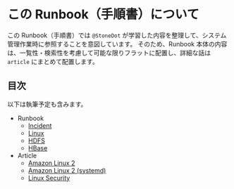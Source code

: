 # この Runbook（手順書）について
この Runbook（手順書）では `@StoneDot` が学習した内容を整理して、システム管理作業時に参照することを意図しています。
そのため、Runbook 本体の内容は、一覧性・検索性を考慮して可能な限りフラットに配置し、詳細な話は `article` にまとめて配置します。

## 目次
以下は執筆予定も含みます。

- Runbook
  - [Incident](Incident.md)
  - [Linux](Linux.md)
  - [HDFS](HDFS.md)
  - [HBase](HBase.md)
- Article
  - [Amazon Linux 2](article/AmazonLinux2.md)
  - [Amazon Linux 2 (systemd)](article/AL2-Systemd.md)
  - [Linux Security](article/LinuxSecurity.md)
